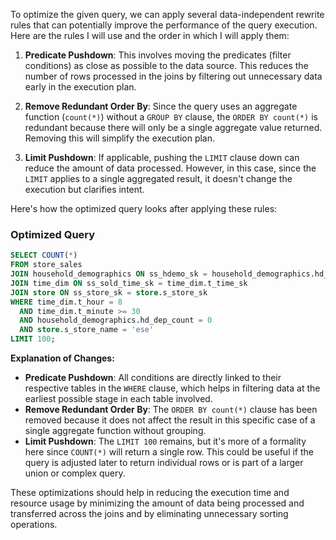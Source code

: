 To optimize the given query, we can apply several data-independent rewrite rules that can potentially improve the performance of the query execution. Here are the rules I will use and the order in which I will apply them:

1. **Predicate Pushdown**: This involves moving the predicates (filter conditions) as close as possible to the data source. This reduces the number of rows processed in the joins by filtering out unnecessary data early in the execution plan.

2. **Remove Redundant Order By**: Since the query uses an aggregate function (`count(*)`) without a `GROUP BY` clause, the `ORDER BY count(*)` is redundant because there will only be a single aggregate value returned. Removing this will simplify the execution plan.

3. **Limit Pushdown**: If applicable, pushing the `LIMIT` clause down can reduce the amount of data processed. However, in this case, since the `LIMIT` applies to a single aggregated result, it doesn't change the execution but clarifies intent.

Here's how the optimized query looks after applying these rules:

### Optimized Query
```sql
SELECT COUNT(*)
FROM store_sales
JOIN household_demographics ON ss_hdemo_sk = household_demographics.hd_demo_sk
JOIN time_dim ON ss_sold_time_sk = time_dim.t_time_sk
JOIN store ON ss_store_sk = store.s_store_sk
WHERE time_dim.t_hour = 8
  AND time_dim.t_minute >= 30
  AND household_demographics.hd_dep_count = 0
  AND store.s_store_name = 'ese'
LIMIT 100;
```

**Explanation of Changes:**
- **Predicate Pushdown**: All conditions are directly linked to their respective tables in the `WHERE` clause, which helps in filtering data at the earliest possible stage in each table involved.
- **Remove Redundant Order By**: The `ORDER BY count(*)` clause has been removed because it does not affect the result in this specific case of a single aggregate function without grouping.
- **Limit Pushdown**: The `LIMIT 100` remains, but it's more of a formality here since `COUNT(*)` will return a single row. This could be useful if the query is adjusted later to return individual rows or is part of a larger union or complex query.

These optimizations should help in reducing the execution time and resource usage by minimizing the amount of data being processed and transferred across the joins and by eliminating unnecessary sorting operations.